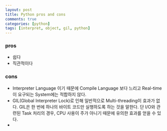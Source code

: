 ```yaml
---
layout: post
title: Python pros and cons
comments: true
categories: [python]
tags: [interpret, object, gil, python]
---
```


### pros
- 쉽다
- 직관적이다

### cons
- Interpreter Language 이기 때문에 Compile Language 보다 느리고 Real-time 이 요구되는 System에는 적합하지 않다.
- GIL(Global Interpreter Lock)로 인해 일반적으로 Multi-threading이 효과가 없다. 
GIL은 한 번에 하나의 바이트 코드만 실행하도록 하는 것을 말한다. 
단 I/O와 관련된 Task 처리의 경우, CPU 사용이 주가 아니기 때문에 유의한 효과를 얻을 수 있다.
- 
